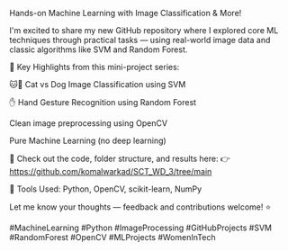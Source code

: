Hands-on Machine Learning with Image Classification & More!

I'm excited to share my new GitHub repository where I explored core ML techniques through practical tasks — using real-world image data and classic algorithms like SVM and Random Forest.

📌 Key Highlights from this mini-project series:

🐱🐶 Cat vs Dog Image Classification using SVM

✋ Hand Gesture Recognition using Random Forest

Clean image preprocessing using OpenCV

Pure Machine Learning (no deep learning)


🔗 Check out the code, folder structure, and results here:
👉 https://github.com/komalwarkad/SCT_WD_3/tree/main

📁 Tools Used: Python, OpenCV, scikit-learn, NumPy

Let me know your thoughts — feedback and contributions welcome! ⭐

#MachineLearning #Python #ImageProcessing #GitHubProjects #SVM #RandomForest #OpenCV #MLProjects #WomenInTech
